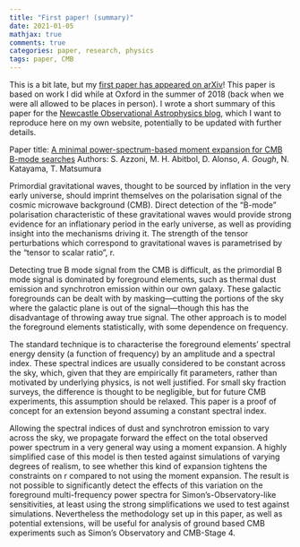 ```yaml
---
title: "First paper! (summary)"
date: 2021-01-05
mathjax: true
comments: true
categories: paper, research, physics
tags: paper, CMB
---
```


This is a bit late, but my [first paper has appeared on arXiv](https://arxiv.org/abs/2011.11575)! This paper is based on work I did while at Oxford in the summer of 2018 (back when we were all allowed to be places in person). I wrote a short summary of this paper for the [Newcastle Observational Astrophysics blog](https://blogs.ncl.ac.uk/astro-obs/2020/11/25/paper-when-galactic-foregrounds-are-allowed-to-vary/), which I want to reproduce here on my own website, potentially to be updated with further details.

Paper title: [A minimal power-spectrum-based moment expansion for CMB B-mode searches](https://arxiv.org/abs/2011.11575)
Authors: S. Azzoni, M. H. Abitbol, D. Alonso, *A. Gough*, N. Katayama, T. Matsumura


Primordial gravitational waves, thought to be sourced by inflation in the very early universe, should imprint themselves on the polarisation signal of the cosmic microwave background (CMB). Direct detection of the “B-mode” polarisation characteristic of these gravitational waves would provide strong evidence for an inflationary period in the early universe, as well as providing insight into the mechanisms driving it. The strength of the tensor perturbations which correspond to gravitational waves is parametrised by the “tensor to scalar ratio”, r.

Detecting true B mode signal from the CMB is difficult, as the primordial B mode signal is dominated by foreground elements, such as thermal dust emission and synchrotron emission within our own galaxy. These galactic foregrounds can be dealt with by masking—cutting the portions of the sky where the galactic plane is out of the signal—though this has the disadvantage of throwing away true signal. The other approach is to model the foreground elements statistically, with some dependence on frequency.

The standard technique is to characterise the foreground elements’ spectral energy density (a function of frequency) by an amplitude and a spectral index. These spectral indices are usually considered to be constant across the sky, which, given that they are empirically fit parameters, rather than motivated by underlying physics, is not well justified. For small sky fraction surveys, the difference is thought to be negligible, but for future CMB experiments, this assumption should be relaxed. This paper is a proof of concept for an extension beyond assuming a constant spectral index.

Allowing the spectral indices of dust and synchrotron emission to vary across the sky, we propagate forward the effect on the total observed power spectrum in a very general way using a moment expansion. A highly simplified case of this model is then tested against simulations of varying degrees of realism, to see whether this kind of expansion tightens the constraints on r compared to not using the moment expansion. The result is not possible to significantly detect the effects of this variation on the foreground multi-frequency power spectra for Simon’s-Observatory-like sensitivities, at least using the strong simplifications we used to test against simulations. Nevertheless the methodology set up in this paper, as well as potential extensions, will be useful for analysis of ground based CMB experiments such as Simon’s Observatory and CMB-Stage 4.
